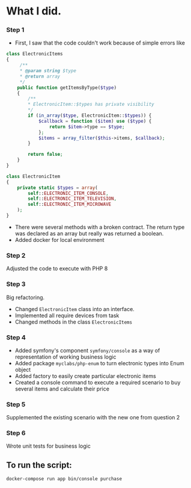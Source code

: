 # What I did.

### Step 1
* First, I saw that the code couldn't work because of simple errors like
```php
class ElectronicItems 
{
     /**
     * @param string $type
     * @return array
     */
    public function getItemsByType($type)
    {
        /**
        * ElectronicItem::$types has private visibility
        */
        if (in_array($type, ElectronicItem::$types)) {
            $callback = function ($item) use ($type) {
                return $item->type == $type;
            };
            $items = array_filter($this->items, $callback);
        }

        return false;
    }
}

class ElectronicItem
{
    private static $types = array(
        self::ELECTRONIC_ITEM_CONSOLE,
        self::ELECTRONIC_ITEM_TELEVISION,
        self::ELECTRONIC_ITEM_MICROWAVE
    );
}
```
 * There were several methods with a broken contract. The return type was declared as an array but really was returned a boolean.
 * Added docker for local environment

### Step 2
Adjusted the code to execute with PHP 8

### Step 3
Big refactoring.
* Changed `ElectronicItem` class into an interface.
* Implemented all require devices from task
* Changed methods in the class `ElectronicItems`

### Step 4
* Added symfony's component `symfony/console` as a way of representation of working business logic
* Added package `myclabs/php-enum` to turn electronic types into Enum object
* Added factory to easily create particular electronic items
* Created a console command to execute a required scenario to buy several items and calculate their price

### Step 5
Supplemented the existing scenario with the new one from question 2

### Step 6
Wrote unit tests for business logic


## To run the script:
`docker-compose run app bin/console purchase`